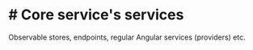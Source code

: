 # # Core service's services

Observable stores, endpoints, regular Angular services (providers) etc.
